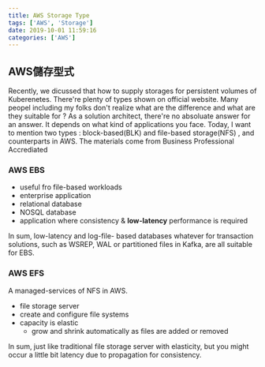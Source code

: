 ```yaml
---
title: AWS Storage Type
tags: ['AWS', 'Storage']
date: 2019-10-01 11:59:16
categories: ['AWS']
---
```



## AWS儲存型式

Recently, we dicussed that how to supply storages for persistent volumes of Kuberenetes. There're plenty of types shown on official website. Many peopel including my folks don't realize what are the difference and what are they suitable for ? As a solution architect, there're no absoluate answer for an answer. It depends on what kind of applications you face. Today, I want to mention two types : block-based(BLK) and file-based storage(NFS) , and counterparts in AWS. The materials come from Business Professional Accrediated

### AWS EBS
- useful fro file-based workloads
- enterprise application
- relational database
- NOSQL database
- application where consistency & **low-latency** performance is required

In sum, low-latency and log-file- based databases whatever for transaction solutions, such as WSREP, WAL or partitioned files in Kafka, are all suitable for EBS.

### AWS EFS
A managed-services of NFS in AWS.
- file storage server
- create and configure file systems
- capacity is elastic
    - grow and shrink automatically as files are added or removed

In sum, just like traditional file storage server with elasticity, but you might occur a little bit latency due to propagation for consistency. 